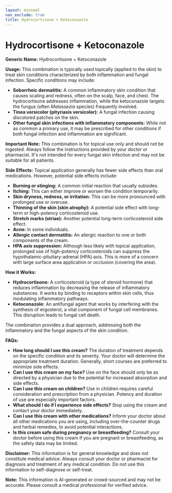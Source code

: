 ```yaml
---
layout: minimal
nav_exclude: true
title: Hydrocortisone + Ketoconazole
---
```


# Hydrocortisone + Ketoconazole

**Generic Name:** Hydrocortisone + Ketoconazole

**Usage:**  This combination is typically used topically (applied to the skin) to treat skin conditions characterized by both inflammation and fungal infection.  Specific conditions may include:

* **Seborrheic dermatitis:** A common inflammatory skin condition that causes scaling and redness, often on the scalp, face, and chest.  The hydrocortisone addresses inflammation, while the ketoconazole targets the fungus (often *Malassezia* species) frequently involved.
* **Tinea versicolor (pityriasis versicolor):** A fungal infection causing discolored patches on the skin.
* **Other fungal skin infections with inflammatory components:** While not as common a primary use, it may be prescribed for other conditions if both fungal infection and inflammation are significant.

**Important Note:** This combination is for topical use only and should not be ingested.  Always follow the instructions provided by your doctor or pharmacist.  It's not intended for every fungal skin infection and may not be suitable for all patients.

**Side Effects:** Topical application generally has fewer side effects than oral medications.  However, potential side effects include:

* **Burning or stinging:**  A common initial reaction that usually subsides.
* **Itching:** This can either improve or worsen the condition temporarily.
* **Skin dryness, redness, or irritation:** This can be more pronounced with prolonged use or overuse.
* **Thinning of the skin (skin atrophy):**  A potential side effect with long-term or high-potency corticosteroid use.
* **Stretch marks (striae):** Another potential long-term corticosteroid side effect.
* **Acne:** In some individuals.
* **Allergic contact dermatitis:**  An allergic reaction to one or both components of the cream.
* **HPA axis suppression:** Although less likely with topical application, prolonged use of high-potency corticosteroids can suppress the hypothalamic-pituitary-adrenal (HPA) axis. This is more of a concern with large surface area application or occlusion (covering the area).


**How it Works:**

* **Hydrocortisone:** A corticosteroid (a type of steroid hormone) that reduces inflammation by decreasing the release of inflammatory substances.  It works by binding to receptors within skin cells, thus modulating inflammatory pathways.
* **Ketoconazole:** An antifungal agent that works by interfering with the synthesis of ergosterol, a vital component of fungal cell membranes. This disruption leads to fungal cell death.

The combination provides a dual approach, addressing both the inflammatory and the fungal aspects of the skin condition.

**FAQs:**

* **How long should I use this cream?** The duration of treatment depends on the specific condition and its severity. Your doctor will determine the appropriate treatment duration.  Generally, short courses are preferred to minimize side effects.
* **Can I use this cream on my face?**  Use on the face should only be as directed by a physician due to the potential for increased absorption and side effects.
* **Can I use this cream on children?** Use in children requires careful consideration and prescription from a physician.  Potency and duration of use are especially important factors.
* **What should I do if I experience side effects?**  Stop using the cream and contact your doctor immediately.
* **Can I use this cream with other medications?** Inform your doctor about all other medications you are using, including over-the-counter drugs and herbal remedies, to avoid potential interactions.
* **Is this cream safe during pregnancy or breastfeeding?**  Consult your doctor before using this cream if you are pregnant or breastfeeding, as the safety data may be limited.


**Disclaimer:** This information is for general knowledge and does not constitute medical advice. Always consult your doctor or pharmacist for diagnosis and treatment of any medical condition.  Do not use this information to self-diagnose or self-treat.


**Note:** This information is AI-generated or crowd-sourced and may not be accurate. Please consult a medical professional for verified advice.